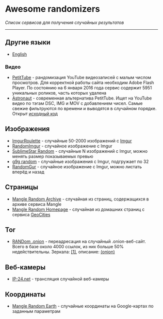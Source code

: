 <h1>Awesome randomizers</h1>
<i>Список сервисов для получения случайных результатов</i>

---
## Другие языки

* [English](https://github.com/pantyusha/awesome-randomizers/edit/master/README-en.md)

### Видео

- [PetitTube](http://petittube.com) - рандомизация YouTube видеозаписей с малым числом просмотров. Для
корректной работы сайта необходим Adobe Flash Player. По состоянию на 6 января 2016 года
сервис содержит 5951 уникальных роликов, часть которых удалена
- [Astronaut](http://astronaut.io/) - современная альтернатива PetitTube. Ищет на YouTube видео по
тэгам DSC, IMG и MOV с добавлением чисел. Самые свежие фильтруются по времени и
выводятся в случайном порядке. Открыт [исходный код](https://github.com/wonga00/astronaut)

## Изображения

- [ImgurRoulette](http://imgurroulette.byethost3.com/) - случайные 50-2000 изображений с [Imgur](https://imgur.com)
- [RandomImgur](http://www.maxitter.com/imgur/) - случайное изображение с Imgur
- [SublimeStar Random](https://random-images.3w3.eu/) - случайные N изображений с Imgur, можно менять размер показываемых превью
- [g9g random](http://g9g.eu/) - случайные изображения с Imgur, подгружает по 32
- [RandomGur](http://jasonb.io/randomgur/) - случайное изображение с Imgur, можно листать вперёд и назад

## Cтраницы

- [Mangle Random Archive](http://www.mangle.ca/archive.php) - случайная из страниц, содержащихся в архиве сервиса Mangle
- [Mangle Random Homepage](http://www.mangle.ca/homepage.php) - случайная из домашних страниц с сервиса [GeoCities](https://ru.wikipedia.org/wiki/GeoCities)

## Tor

- [RANDom .onion](http://random.parazite.gdn/) - переадресация на случайный .onion-веб-сайт. Всего в базе около 4000 ссылок, из них больше 50% недействительны. Зеркала: [[1]](http://random.parazite.xxx/), описание: [(onion)](https://kpynyvym6xqi7wz2.onion.cab/links.html) 

## Веб-камеры

- [IP-24.net](http://ip-24.net/main.php?lang=ru&id=r) - трансляция случайной веб-камеры

## Координаты

- [Mangle Random Earth](http://www.mangle.ca/randomearth/) - случайные координаты на Google-картах по заданным параметрам
